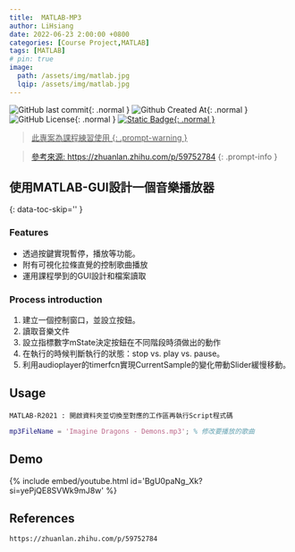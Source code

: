 ```yaml
---
title:  MATLAB-MP3
author: LiHsiang
date: 2022-06-23 2:00:00 +0800
categories: [Course Project,MATLAB]
tags: [MATLAB]
# pin: true
image:
  path: /assets/img/matlab.jpg
  lqip: /assets/img/matlab.jpg
---
```


![GitHub last commit](https://img.shields.io/github/last-commit/Xiang511/MATLAB-MP3?style=for-the-badge){: .normal } ![Github Created At](https://img.shields.io/github/created-at/XIang511/MATLAB-MP3?style=for-the-badge&color=green){: .normal } ![GitHub License](https://img.shields.io/github/license/Xiang511/MATLAB-MP3?style=for-the-badge){: .normal } <a href="https://github.com/Xiang511/MATLAB-MP3">![Static Badge](https://img.shields.io/badge/Github-demo?style=for-the-badge&logo=github&color=%23000){: .normal }

> 此專案為課程練習使用
{: .prompt-warning }

> 參考來源: https://zhuanlan.zhihu.com/p/59752784
{: .prompt-info }


## 使用MATLAB-GUI設計一個音樂播放器
{: data-toc-skip='' }

### Features
- 透過按鍵實現暫停，播放等功能。
- 附有可視化拉條直覺的控制歌曲播放
- 運用課程學到的GUI設計和檔案讀取

### Process introduction
1. 建立一個控制窗口，並設立按鈕。
2. 讀取音樂文件
3. 設立指標數字mState決定按鈕在不同階段時須做出的動作
4. 在執行的時候判斷執行的狀態：stop vs. play vs. pause。
5. 利用audioplayer的timerfcn實現CurrentSample的變化帶動Slider緩慢移動。

## Usage
```
MATLAB-R2021 : 開啟資料夾並切換至對應的工作區再執行Script程式碼
```

```matlab
mp3FileName = 'Imagine Dragons - Demons.mp3'; % 修改要播放的歌曲
```

## Demo

{% include embed/youtube.html id='BgU0paNg_Xk?si=yePjQE8SVWk9mJ8w' %}

## References

```
https://zhuanlan.zhihu.com/p/59752784
```


